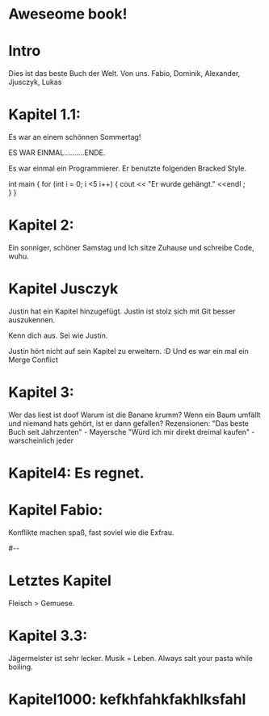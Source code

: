 Aweseome book!
===

# Intro
Dies ist das beste Buch der Welt.
Von uns.
Fabio, Dominik, Alexander, Jjusczyk, Lukas

# Kapitel 1.1: 
Es war an einem schönnen Sommertag!

ES WAR EINMAL..........ENDE.

Es war einmal ein Programmierer. Er benutzte folgenden Bracked Style.

int main                                {
 for (int i = 0; i <5 i++)
                                        {
 cout << "Er wurde gehängt." <<endl     ;                                   
                                        }
                                        }
       
# Kapitel 2:                 
Ein sonniger, schöner Samstag und Ich sitze Zuhause und schreibe Code, wuhu.




# Kapitel Jusczyk
Justin hat ein Kapitel hinzugefügt. Justin ist stolz sich mit Git besser auszukennen.

Kenn dich aus. Sei wie Justin. 

Justin hört nicht auf sein Kapitel zu erweitern.
:D
Und es war ein mal ein Merge Conflict
# Kapitel 3:
Wer das liest ist doof 
Warum ist die Banane krumm?
Wenn ein Baum umfällt und niemand hats gehört, ist er dann gefallen?
Rezensionen:
"Das beste Buch seit Jahrzenten" - Mayersche
"Würd ich mir direkt dreimal kaufen" - warscheinlich jeder

# Kapitel4: Es regnet.

# Kapitel Fabio:
Konflikte machen spaß, fast soviel wie die Exfrau.

#--
# Letztes Kapitel
Fleisch > Gemuese.

# Kapitel 3.3:
Jägermeister ist sehr lecker.
Musik = Leben.
Always salt your pasta while boiling.

# Kapitel1000: kefkhfahkfakhlksfahl
